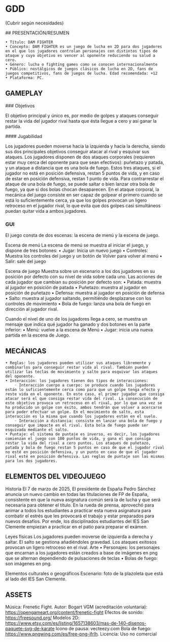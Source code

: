 # GDD

(Cubrir según necesidades)

## PRESENTACIÓN/RESUMEN

    • Título: DAM FIGHTER
    • Concepto: DAM FIGHTER es un juego de lucha en 2D para dos jugadores en el que los jugadores controlan personajes con distintos tipos de ataque y cuyo objetivo es vencer al oponente reduciendo su salud a cero.
    • Género: lucha o fighting games como se conocen internacionalmente
    • Público: nostálgicos de juegos clásicos de lucha en 2D, fans de juegos competitivos, fans de juegos de lucha. Edad recomendada: +12
    • Plataforma: PC.

## GAMEPLAY

### Objetivos

El objetivo principal y único es, por medio de golpes y ataques conseguir restar la vida del jugador rival hasta que ésta llegue a cero y así ganar la partida.

#### Jugabilidad

Los jugadores pueden moverse hacia la izquierda y hacia la derecha, siendo sus dos principales objetivos conseguir atacar al rival y esquivar sus ataques. Los jugadores disponen de dos ataques corporales (requieren estar muy cerca del oponente para que sean efectivos): puñetazo y patada, y un ataque a distancia que es una bola de fuego. Estos tres ataques, si el jugador no está en posición defensiva, restan 5 puntos de vida, y en caso de estar en posición defensiva, restan 1 punto de vida. Para contrarrestar el ataque de una bola de fuego, se puede saltar o bien lanzar otra bola de fuego, ya que si dos bolas chocan desaparecen. En el ataque corporal, la mecánica del juego consiste en ser capaz de golpear el primero cuando se está lo suficientemente cerca, ya que los golpes provocan un ligero retroceso en el jugador rival, lo que evita que dos golpes casi simultáneos puedan quitar vida a ambos jugadores.

### GUI

El juego consta de dos escenas: la escena de menú y la escena de juego.

Escena de menú
La escena de menú se muestra al iniciar el juego, y dispone de tres botones:
    • Jugar: Inicia un nuevo juego
    • Controles: Muestra los controles del juego y un botón de Volver para volver al menú
    • Salir: sale del juego

Escena de juego
Muestra sobre un escenario a los dos jugadores en su posición por defecto con su nivel de vida sobre cada uno. Las acciones de cada jugador que cambian su posición por defecto son:
    • Patada: muestra al jugador en posición de patada
    • Puñetazo: muestra al jugador en posición de puñetazo
    • Defensa: muestra al jugador en posición de defensa
    • Salto: muestra al jugador saltando, permitiéndo desplazarse con los controles de movimiento
    • Bola de fuego: lanza una bola de fuego en dirección al jugador rival.

Cuando el nivel de uno de los jugadores llega a cero, se muestra un mensaje que indica qué jugador ha ganado y dos botones en la parte inferior:
    • Menú: vuelve a la escena de Menú
    • Jugar: inicia una nueva partida en la escena de Juego.

## MECÁNICAS

    • Reglas: los jugadores pueden utilizar sus ataques libremente y combinarlos para conseguir restar vida al rival. También pueden utilizar las teclas de movimiento y salto para esquivar los ataques del oponente.
    • Interacción: los jugadores tienen dos tipos de interacciones:
        ◦ Interacción cuerpo a cuerpo: se produce cuando los jugadores están lo suficientemente cerca como para que un golpe tenga efecto y reste vida en el oponente. En este caso, el primer jugador que consiga atacar será el que consiga restar vida del rival. La consecución de este objetivo provoca un retroceso en el rival, por lo que una vez se ha producido un golpe con éxito, ambos tendrán que volver a acercarse para poder efectuar un golpe. En el movimiento de salto, esta interacción es la misma que cuando los jugadores están en el suelo.
        ◦ Interacción a distancia: consiste en lanzar una bola de fuego y conseguir que impacte en el rival. Esta bola de fuego puede ser esquivada mediante el salto.
    • Puntaje: el sistema de puntaje es inverso, es decir, los jugadores comienzan el juego con 100 puntos de vida, y gana el que consiga restar la vida del rival a cero puntos. Los ataques de puñetazo, patada y bola de fuego restan 5 puntos en caso de que el jugador rival no esté en posición defensiva, y un punto en caso de que el jugador rival esté en posición defensiva. Las reglas de puntaje son las mismas para los dos jugadores.

## ELEMENTOS DEL VIDEOJUEGO

Historia
El 7 de marzo de 2025, El presidente de España Pedro Sánchez anuncia un nuevo cambio en todas las titulaciones de FP de España, consistente en que la nueva asignatura común será la de lucha y que será necesaria para obtener el título. En la rueda de prensa, aprovechó para animar a todos los estudiantes a practicar esta nueva asignatura para combatir el estrés que les provocará el trabajo y estar preparados para nuevos desafíos. Por ende, los disciplinados estudiantes del IES San Clemente empiezan a practicar en el patio para preparar el exámen.

Leyes físicas
Los jugadores pueden moverse de izquierda a derecha y saltar. El salto se gestiona añadiéndoles gravedad.
Los ataques exitosos provocan un ligero retroceso en el rival.
Arte
    • Personajes: los personajes que encarnan a los jugadores están creados a base de imágenes en png que se alternan dependiendo de pulsaciones de teclas
    • Bolas de fuego: son imágenes en png.

Elementos culturales o geográficos
Escenario: foto de la plazoleta que está al lado del IES San Clemente.

## ASSETS

Música: Frenetic Fight. Autor: Bogart VGM (acreditación voluntaria): https://opengameart.org/content/frenetic-fight
Efectos de sonido: https://freesound.org/
Modelos 2D: https://www.etsy.com/es/listing/1657138603/mas-de-140-disenos-paquete-svg-de-karate
Icono de pausa: vecteezy.com
Bola de fuego: https://www.pngwing.com/es/free-png-ifrlh. Licencia: Uso no comercial